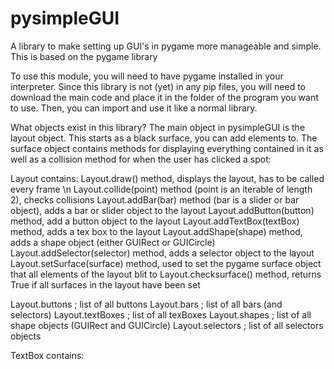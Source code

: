 # pysimpleGUI
A library to make setting up GUI's in pygame more manageable and simple. This is based on the pygame library

To use this module, you will need to have pygame installed in your interpreter. Since this library is not (yet) in any pip files, you will need to download the main code and place it in the folder of the program you want to use. 
Then, you can import and use it like a normal library.

What objects exist in this library?
The main object in pysimpleGUI is the layout object. This starts as a black surface, you can add elements to. The surface object contains methods for displaying everything contained in it as well as a collision method for when the user has clicked a spot:

Layout contains:
Layout.draw() method, displays the layout, has to be called every frame \n
Layout.collide(point) method (point is an iterable of length 2), checks collisions
Layout.addBar(bar) method (bar is a slider or bar object), adds a bar or slider object to the layout
Layout.addButton(button) method, add a button object to the layout
Layout.addTextBox(textBox) method, adds a tex box to the layout
Layout.addShape(shape) method, adds a shape object (either GUIRect or GUICircle)
Layout.addSelector(selector) method, adds a selector object to the layout
Layout.setSurface(surface) method, used to set the pygame surface object that all elements of the layout blit to
Layout.checksurface() method, returns True if all surfaces in the layout have been set

Layout.buttons   ; list of all buttons
Layout.bars      ; list of all bars (and selectors)
Layout.textBoxes ; list of all texBoxes
Layout.shapes    ; list of all shape objects (GUIRect and GUICircle)
Layout.selectors ; list of all selectors objects

TextBox contains:
